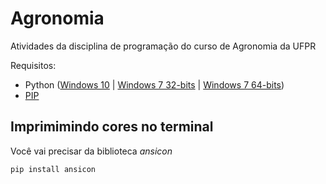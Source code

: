 # Agronomia

Atividades da disciplina de programação do curso de Agronomia da UFPR

Requisitos:

* Python ([Windows 10](https://www.python.org/ftp/python/3.7.8/python-3.7.8-amd64.exe) | [Windows 7 32-bits](https://www.python.org/ftp/python/3.3.0/python-3.3.0.msi) | [Windows 7 64-bits](https://www.python.org/ftp/python/3.3.0/python-3.3.0.amd64.msi))
* [PIP](https://www.liquidweb.com/kb/install-pip-windows/)

## Imprimimindo cores no terminal

Você vai precisar da biblioteca *ansicon*

    pip install ansicon
